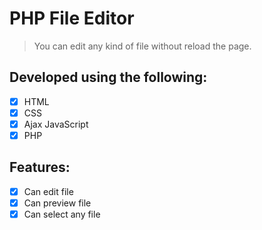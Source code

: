 # PHP File Editor
> You can edit any kind of file without reload the page.

## Developed using the following:
- [x] HTML
- [x] CSS
- [x] Ajax JavaScript
- [x] PHP

## Features:
- [x] Can edit file
- [x] Can preview file
- [x] Can select any file